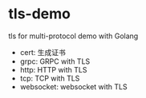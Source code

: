 # tls-demo

tls for multi-protocol demo with Golang

- cert: 生成证书
- grpc: GRPC with TLS
- http: HTTP with TLS
- tcp: TCP with TLS
- websocket: websocket with TLS

